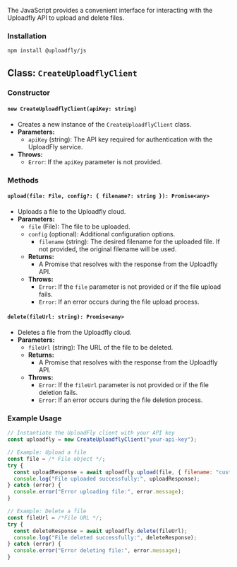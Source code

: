 The JavaScript provides a convenient interface for interacting with the Uploadfly API to upload and delete files.

### Installation

```bash
npm install @uploadfly/js
```

## Class: `CreateUploadflyClient`

### Constructor

#### `new CreateUploadflyClient(apiKey: string)`

- Creates a new instance of the `CreateUploadflyClient` class.
- **Parameters:**
  - `apiKey` (string): The API key required for authentication with the UploadFly service.
- **Throws:**
  - `Error`: If the `apiKey` parameter is not provided.

### Methods

#### `upload(file: File, config?: { filename?: string }): Promise<any>`

- Uploads a file to the Uploadfly cloud.
- **Parameters:**
  - `file` (File): The file to be uploaded.
  - `config` (optional): Additional configuration options.
    - `filename` (string): The desired filename for the uploaded file. If not provided, the original filename will be used.
  - **Returns:**
    - A Promise that resolves with the response from the Uploadfly API.
  - **Throws:**
    - `Error`: If the `file` parameter is not provided or if the file upload fails.
    - `Error`: If an error occurs during the file upload process.

#### `delete(fileUrl: string): Promise<any>`

- Deletes a file from the Uploadfly cloud.
- **Parameters:**
  - `fileUrl` (string): The URL of the file to be deleted.
  - **Returns:**
    - A Promise that resolves with the response from the Uploadfly API.
  - **Throws:**
    - `Error`: If the `fileUrl` parameter is not provided or if the file deletion fails.
    - `Error`: If an error occurs during the file deletion process.

### Example Usage

```javascript
// Instantiate the UploadFly client with your API key
const uploadfly = new CreateUploadflyClient("your-api-key");

// Example: Upload a file
const file = /* File object */;
try {
  const uploadResponse = await uploadfly.upload(file, { filename: "custom-filename" });
  console.log("File uploaded successfully:", uploadResponse);
} catch (error) {
  console.error("Error uploading file:", error.message);
}

// Example: Delete a file
const fileUrl = /*File URL */;
try {
  const deleteResponse = await uploadfly.delete(fileUrl);
  console.log("File deleted successfully:", deleteResponse);
} catch (error) {
  console.error("Error deleting file:", error.message);
}
```

